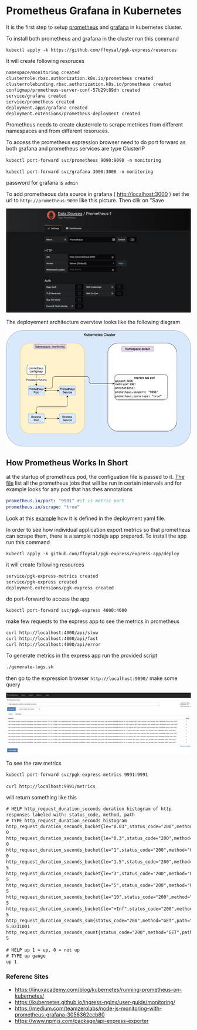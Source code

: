 # Prometheus Grafana in Kubernetes

It is the first step to setup [prometheus](https://prometheus.io/) and [grafana](https://grafana.com/) in kubernetes cluster.

To install both prometheus and grafana in the cluster run this command

```console
kubectl apply -k https://github.com/ffoysal/pgk-express/resources
```

It will create following resoruces

```console
namespace/monitoring created
clusterrole.rbac.authorization.k8s.io/prometheus created
clusterrolebinding.rbac.authorization.k8s.io/prometheus created
configmap/prometheus-server-conf-57b29t89dh created
service/grafana created
service/prometheus created
deployment.apps/grafana created
deployment.extensions/prometheus-deployment created
```

Prometheus needs to create clusterrole to scrape metrices from different namespaces and from different resoruces.

To access the prometheus expression browser need to do port forward as both grafana and prometheus services are type ClusterIP

`kubectl port-forward svc/prometheus 9090:9090 -n monitoring`

`kubectl port-forward svc/grafana 3000:3000 -n monitoring`

password for grafana is `admin`

To add prometheous data source in grafana ( [http://localhost:3000](http://localhost:3000) ) set the url to `http://prometheus:9090` like this picture. Then clik on "Save

![alt text](add-data-source.png)

The deployement architecture overview looks like the following diagram

![alt text](pgk-express.png)

## How Prometheus Works In Short

at the startup of prometheus pod, the configuation file is passed to it. [The file](./resources/prometheus/prometheus.yaml) list all the prometheus jobs that will be run in certain intervals and for example looks for any pod that has thes annotations

```yaml
prometheus.io/port: "9991" #it is metric port
prometheus.io/scrape: "true"
```

Look at this [example](express-app/deploy/deployment.yaml) how it is defined in the deployment yaml file.

In order to see how individual application export metrics so that prometheus can scrape them, there is a sample nodejs app prepared. To install the app run this command

```console
kubectl apply -k github.com/ffoysal/pgk-express/express-app/deploy
```

it will create following resources

```console
service/pgk-express-metrics created
service/pgk-express created
deployment.extensions/pgk-express created
```

do port-forward to access the app

```console
kubectl port-forward svc/pgk-express 4000:4000
```

make few requests to the express app to see the metrics in prometheus 

```console
curl http://localhost:4000/api/slow
curl http://localhost:4000/api/fast
curl http://localhost:4000/api/error
```

To generate metrics in the express app run the provided script

```sh
./generate-logs.sh
```

then go to the expression browser `http://localhost:9090/` make some query

![alt text](metric-example.png)

To see the raw metrics

```console
kubectl port-forward svc/pgk-express-metrics 9991:9991

curl http://localhost:9991/metrics
```

will return something like this

```console
# HELP http_request_duration_seconds duration histogram of http responses labeled with: status_code, method, path
# TYPE http_request_duration_seconds histogram
http_request_duration_seconds_bucket{le="0.03",status_code="200",method="GET",path="/api/slow"} 0
http_request_duration_seconds_bucket{le="0.3",status_code="200",method="GET",path="/api/slow"} 0
http_request_duration_seconds_bucket{le="1",status_code="200",method="GET",path="/api/slow"} 0
http_request_duration_seconds_bucket{le="1.5",status_code="200",method="GET",path="/api/slow"} 5
http_request_duration_seconds_bucket{le="3",status_code="200",method="GET",path="/api/slow"} 5
http_request_duration_seconds_bucket{le="5",status_code="200",method="GET",path="/api/slow"} 5
http_request_duration_seconds_bucket{le="10",status_code="200",method="GET",path="/api/slow"} 5
http_request_duration_seconds_bucket{le="+Inf",status_code="200",method="GET",path="/api/slow"} 5
http_request_duration_seconds_sum{status_code="200",method="GET",path="/api/slow"} 5.0231001
http_request_duration_seconds_count{status_code="200",method="GET",path="/api/slow"} 5

# HELP up 1 = up, 0 = not up
# TYPE up gauge
up 1
```


### Referenc Sites

- https://linuxacademy.com/blog/kubernetes/running-prometheus-on-kubernetes/
- https://kubernetes.github.io/ingress-nginx/user-guide/monitoring/
- https://medium.com/teamzerolabs/node-js-monitoring-with-prometheus-grafana-3056362ccb80
- https://www.npmjs.com/package/api-express-exporter
